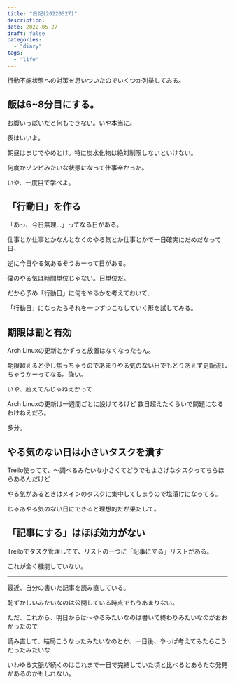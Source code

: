 ```yaml
---
title: "日記(20220527)"
description:
date: 2022-05-27
draft: false
categories:
  - "diary"
tags:
  - "life"
---
```



行動不能状態への対策を思いついたのでいくつか列挙してみる。

## 飯は6~8分目にする。

お腹いっぱいだと何もできない。いや本当に。

夜はいいよ。

朝昼はまじでやめとけ。特に炭水化物は絶対制限しないといけない。

何度かゾンビみたいな状態になって仕事辛かった。

いや、一度目で学べよ。

## 「行動日」を作る

「あっ、今日無理...」ってなる日がある。

仕事とか仕事とかなんとなくのやる気とか仕事とかで一日確実にだめだなって日、

逆に今日やる気あるぞうおーって日がある。

僕のやる気は時間単位じゃない。日単位だ。

だから予め「行動日」に何をやるかを考えておいて、

「行動日」になったらそれを一つずつこなしていく形を試してみる。

## 期限は割と有効

Arch Linuxの更新とかずっと放置はなくなったもん。

期限超えると少し焦っちゃうのであまりやる気のない日でもとりあえず更新流しちゃうかーってなる。強い。

いや、超えてんじゃねえかって

Arch Linuxの更新は一週間ごとに設けてるけど 数日超えたくらいで問題になるわけねえだろ。

多分。

## やる気のない日は小さいタスクを潰す

Trello使ってて、〜調べるみたいな小さくてどうでもよさげなタスクってちらほらあるんだけど

やる気があるときはメインのタスクに集中してしまうので塩漬けになってる。

じゃあやる気のない日にできると理想的だが果たして。

## 「記事にする」はほぼ効力がない

Trelloでタスク管理してて、リストの一つに「記事にする」リストがある。

これが全く機能していない。

---

最近、自分の書いた記事を読み直している。

恥ずかしいみたいなのは公開している時点でもうあまりない。

ただ、これから、明日からは〜やるみたいなのは書いて終わりみたいなのがおおかったので

読み直して、結局こうなったみたいなのとか、一日後、やっぱ考えてみたらこうだったみたいな

いわゆる文脈が続くのはこれまで一日で完結していた頃と比べるとあらたな発見があるのかもしれない。
